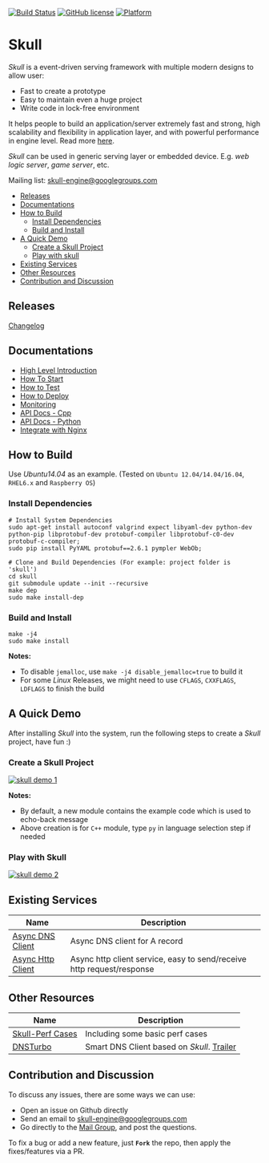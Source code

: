 [![Build Status](https://travis-ci.org/finaldie/skull.svg?branch=master)](https://travis-ci.org/finaldie/skull)
[![GitHub license](https://img.shields.io/github/license/finaldie/skull.svg)]()
[![Platform](https://img.shields.io/badge/platform-Linux-blue.svg)]()

Skull
=====
_Skull_ is a event-driven serving framework with multiple modern designs to allow user:
* Fast to create a prototype
* Easy to maintain even a huge project
* Write code in lock-free environment

It helps people to build an application/server extremely fast and strong, high scalability and flexibility in application layer, and with powerful performance in engine level. Read more [here][6].

_Skull_ can be used in generic serving layer or embedded device. E.g. _web logic server_, _game server_, etc.

Mailing list: skull-engine@googlegroups.com

- [Releases](#releases)
- [Documentations](#documentations)
- [How to Build](#how-to-build)
  - [Install Dependencies](#install-dependencies)
  - [Build and Install](#build-and-install)
- [A Quick Demo](#a-quick-demo)
  - [Create a Skull Project](#create-a-skull-project)
  - [Play with skull](#play-with-skull)
- [Existing Services](#existing-services)
- [Other Resources](#other-resources)
- [Contribution and Discussion](#contribution-and-discussion)

## Releases
[Changelog](ChangeLog.md)

## Documentations
* [High Level Introduction][6]
* [How To Start][7]
* [How to Test][8]
* [How to Deploy][9]
* [Monitoring][10]
* [API Docs - Cpp][11]
* [API Docs - Python][12]
* [Integrate with Nginx][13]

## How to Build
Use _Ubuntu14.04_ as an example. (Tested on `Ubuntu 12.04/14.04/16.04`, `RHEL6.x` and `Raspberry OS`)

### Install Dependencies
```console
# Install System Dependencies
sudo apt-get install autoconf valgrind expect libyaml-dev python-dev python-pip libprotobuf-dev protobuf-compiler libprotobuf-c0-dev protobuf-c-compiler;
sudo pip install PyYAML protobuf==2.6.1 pympler WebOb;

# Clone and Build Dependencies (For example: project folder is 'skull')
cd skull
git submodule update --init --recursive
make dep
sudo make install-dep
```

### Build and Install
```console
make -j4
sudo make install
```

**Notes:**
 * To disable `jemalloc`, use `make -j4 disable_jemalloc=true` to build it
 * For some _Linux_ Releases, we might need to use `CFLAGS`, `CXXFLAGS`, `LDFLAGS` to finish the build

## A Quick Demo
After installing _Skull_ into the system, run the following steps to
create a _Skull_ project, have fun :)

### Create a Skull Project
[![skull demo 1](http://g.recordit.co/6yGrVG7i0s.gif)]()

**Notes:**
 * By default, a new module contains the example code which is used to echo-back message
 * Above creation is for `C++` module, type `py` in language selection step if needed

### Play with Skull
[![skull demo 2](http://g.recordit.co/vSON9N6nuV.gif)]()

## Existing Services
Name                  | Description |
----------------------|-------------|
[Async DNS Client][2] | Async DNS client for A record |
[Async Http Client][15] | Async http client service, easy to send/receive http request/response |

## Other Resources
Name                  | Description |
----------------------|-------------|
[Skull-Perf Cases][5] | Including some basic perf cases |
[DNSTurbo][16]        | Smart DNS Client based on _Skull_. [Trailer][17] |

## Contribution and Discussion
To discuss any issues, there are some ways we can use:
 - Open an issue on Github directly
 - Send an email to skull-engine@googlegroups.com
 - Go directly to the [Mail Group][14], and post the questions.

To fix a bug or add a new feature, just **`Fork`** the repo, then apply the fixes/features via a PR.

[1]: https://github.com/finaldie/skull-admin-c
[2]: https://github.com/finaldie/skull-service-dns
[3]: https://developers.google.com/protocol-buffers/
[4]: https://github.com/finaldie/final_libs
[5]: https://github.com/finaldie/skull-perf
[6]: https://github.com/finaldie/skull/wiki
[7]: https://github.com/finaldie/skull/wiki/How-To-Start
[8]: https://github.com/finaldie/skull/wiki/How-To-Test
[9]: https://github.com/finaldie/skull/wiki/How-To-Deploy
[10]: https://github.com/finaldie/skull/wiki/Monitoring
[11]: https://github.com/finaldie/skull/wiki/API-Doc-:-Cpp
[12]: https://github.com/finaldie/skull/wiki/API-Doc-:-Python
[13]: https://github.com/finaldie/skull/wiki/Integrate-with-Nginx
[14]: https://groups.google.com/forum/#!forum/skull-engine
[15]: https://github.com/finaldie/skull-service-httpcli
[16]: https://github.com/finaldie/DNSTurbo
[17]: https://github.com/finaldie/DNSTurbo#trailer

